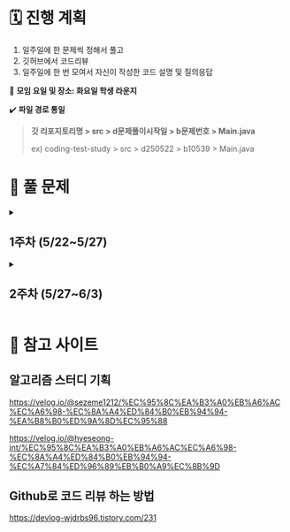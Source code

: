 # 🗓 진행 계획
1. 일주일에 한 문제씩 정해서 풀고
2. 깃허브에서 코드리뷰
3. 일주일에 한 번 모여서 자신이 작성한 코드 설명 및 질의응답

👥 **모임 요일 및 장소: 화요일 학생 라운지**

✔️ **파일 경로 통일**
> **깃 리포지토리명 > src > d문제풀이시작일 > b문제번호 > Main.java**
> 
> ex) coding-test-study > src > d250522 > b10539 > Main.java

# 📝 풀 문제
<details>
<summary><h2>1주차 (5/22~5/27)</h2></summary>
<ul>
  <li>브론즈1: 10539</li>
  <li>브론즈2: 2816</li>
  <li>실버5: 17269</li>
</ul>
</details>

<details>
<summary><h2>2주차 (5/27~6/3)</h2></summary>
<ul>
  <li>브론즈2: 2798</li>
  <li>브론즈2: 2231</li>
  <li>실버4: 1018</li>
</ul>
</details>

# 🔖 참고 사이트
## 알고리즘 스터디 기획
https://velog.io/@sezeme1212/%EC%95%8C%EA%B3%A0%EB%A6%AC%EC%A6%98-%EC%8A%A4%ED%84%B0%EB%94%94-%EA%B8%B0%ED%9A%8D%EC%95%88

https://velog.io/@hyeseong-int/%EC%95%8C%EA%B3%A0%EB%A6%AC%EC%A6%98-%EC%8A%A4%ED%84%B0%EB%94%94-%EC%A7%84%ED%96%89%EB%B0%A9%EC%8B%9D
## Github로 코드 리뷰 하는 방법
https://devlog-wjdrbs96.tistory.com/231
